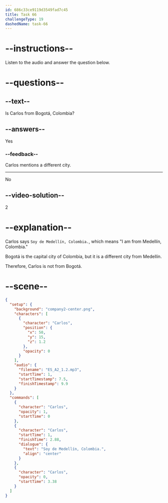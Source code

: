 ```yaml
---
id: 686c33ce9119d3549fad7c45
title: Task 66
challengeType: 19
dashedName: task-66
---
```


<!-- (Audio) Carlos: Soy de Medellín, Colombia. -->

# --instructions--

Listen to the audio and answer the question below.

# --questions--

## --text--

Is Carlos from Bogotá, Colombia?

## --answers--

Yes

### --feedback--

Carlos mentions a different city.

---

No

## --video-solution--

2

# --explanation--

Carlos says `Soy de Medellín, Colombia.`, which means "I am from Medellín, Colombia."

Bogotá is the capital city of Colombia, but it is a different city from Medellín. 

Therefore, Carlos is not from Bogotá.

# --scene--

```json
{
  "setup": {
    "background": "company2-center.png",
    "characters": [
      {
        "character": "Carlos",
        "position": {
          "x": 50,
          "y": 15,
          "z": 1.2
        },
        "opacity": 0
      }
    ],
    "audio": {
      "filename": "ES_A2_1.2.mp3",
      "startTime": 1,
      "startTimestamp": 7.5,
      "finishTimestamp": 9.9
    }
  },
  "commands": [
    {
      "character": "Carlos",
      "opacity": 1,
      "startTime": 0
    },
    {
      "character": "Carlos",
      "startTime": 1,
      "finishTime": 2.88,
      "dialogue": {
        "text": "Soy de Medellín, Colombia.",
        "align": "center"
      }
    },
    {
      "character": "Carlos",
      "opacity": 0,
      "startTime": 3.38
    }
  ]
}
```
